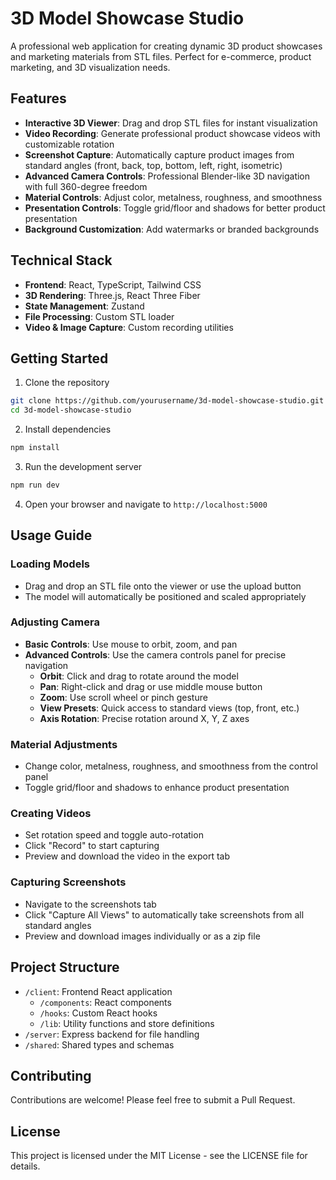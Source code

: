 # 3D Model Showcase Studio

A professional web application for creating dynamic 3D product showcases and marketing materials from STL files. Perfect for e-commerce, product marketing, and 3D visualization needs.

## Features

- **Interactive 3D Viewer**: Drag and drop STL files for instant visualization
- **Video Recording**: Generate professional product showcase videos with customizable rotation
- **Screenshot Capture**: Automatically capture product images from standard angles (front, back, top, bottom, left, right, isometric)
- **Advanced Camera Controls**: Professional Blender-like 3D navigation with full 360-degree freedom
- **Material Controls**: Adjust color, metalness, roughness, and smoothness
- **Presentation Controls**: Toggle grid/floor and shadows for better product presentation
- **Background Customization**: Add watermarks or branded backgrounds

## Technical Stack

- **Frontend**: React, TypeScript, Tailwind CSS
- **3D Rendering**: Three.js, React Three Fiber
- **State Management**: Zustand
- **File Processing**: Custom STL loader
- **Video & Image Capture**: Custom recording utilities

## Getting Started

1. Clone the repository
```bash
git clone https://github.com/yourusername/3d-model-showcase-studio.git
cd 3d-model-showcase-studio
```

2. Install dependencies
```bash
npm install
```

3. Run the development server
```bash
npm run dev
```

4. Open your browser and navigate to `http://localhost:5000`

## Usage Guide

### Loading Models
- Drag and drop an STL file onto the viewer or use the upload button
- The model will automatically be positioned and scaled appropriately

### Adjusting Camera
- **Basic Controls**: Use mouse to orbit, zoom, and pan
- **Advanced Controls**: Use the camera controls panel for precise navigation
  - **Orbit**: Click and drag to rotate around the model
  - **Pan**: Right-click and drag or use middle mouse button
  - **Zoom**: Use scroll wheel or pinch gesture
  - **View Presets**: Quick access to standard views (top, front, etc.)
  - **Axis Rotation**: Precise rotation around X, Y, Z axes

### Material Adjustments
- Change color, metalness, roughness, and smoothness from the control panel
- Toggle grid/floor and shadows to enhance product presentation

### Creating Videos
- Set rotation speed and toggle auto-rotation
- Click "Record" to start capturing
- Preview and download the video in the export tab

### Capturing Screenshots
- Navigate to the screenshots tab
- Click "Capture All Views" to automatically take screenshots from all standard angles
- Preview and download images individually or as a zip file

## Project Structure

- `/client`: Frontend React application
  - `/components`: React components
  - `/hooks`: Custom React hooks
  - `/lib`: Utility functions and store definitions
- `/server`: Express backend for file handling
- `/shared`: Shared types and schemas

## Contributing

Contributions are welcome! Please feel free to submit a Pull Request.

## License

This project is licensed under the MIT License - see the LICENSE file for details.